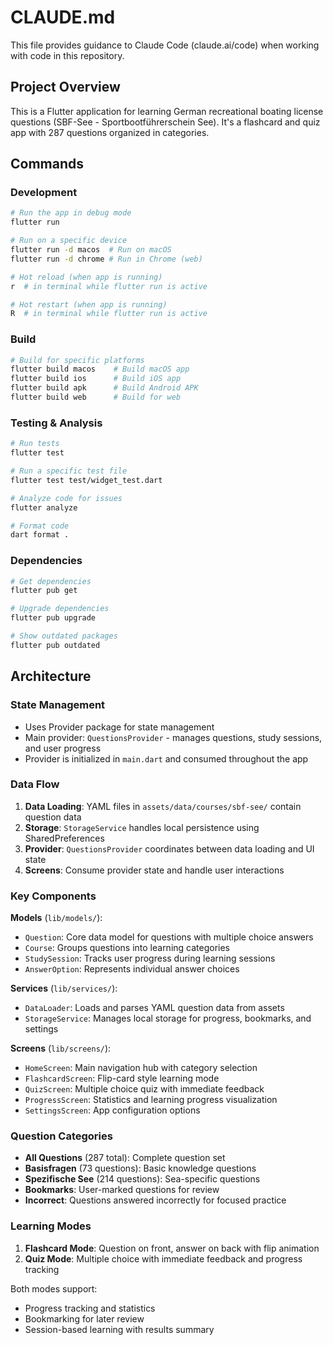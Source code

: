 # CLAUDE.md

This file provides guidance to Claude Code (claude.ai/code) when working with code in this repository.

## Project Overview

This is a Flutter application for learning German recreational boating license questions (SBF-See - Sportbootführerschein See). It's a flashcard and quiz app with 287 questions organized in categories.

## Commands

### Development
```bash
# Run the app in debug mode
flutter run

# Run on a specific device
flutter run -d macos  # Run on macOS
flutter run -d chrome # Run in Chrome (web)

# Hot reload (when app is running)
r  # in terminal while flutter run is active

# Hot restart (when app is running)
R  # in terminal while flutter run is active
```

### Build
```bash
# Build for specific platforms
flutter build macos    # Build macOS app
flutter build ios      # Build iOS app  
flutter build apk      # Build Android APK
flutter build web      # Build for web
```

### Testing & Analysis
```bash
# Run tests
flutter test

# Run a specific test file
flutter test test/widget_test.dart

# Analyze code for issues
flutter analyze

# Format code
dart format .
```

### Dependencies
```bash
# Get dependencies
flutter pub get

# Upgrade dependencies
flutter pub upgrade

# Show outdated packages
flutter pub outdated
```

## Architecture

### State Management
- Uses Provider package for state management
- Main provider: `QuestionsProvider` - manages questions, study sessions, and user progress
- Provider is initialized in `main.dart` and consumed throughout the app

### Data Flow
1. **Data Loading**: YAML files in `assets/data/courses/sbf-see/` contain question data
2. **Storage**: `StorageService` handles local persistence using SharedPreferences
3. **Provider**: `QuestionsProvider` coordinates between data loading and UI state
4. **Screens**: Consume provider state and handle user interactions

### Key Components

**Models** (`lib/models/`):
- `Question`: Core data model for questions with multiple choice answers
- `Course`: Groups questions into learning categories
- `StudySession`: Tracks user progress during learning sessions
- `AnswerOption`: Represents individual answer choices

**Services** (`lib/services/`):
- `DataLoader`: Loads and parses YAML question data from assets
- `StorageService`: Manages local storage for progress, bookmarks, and settings

**Screens** (`lib/screens/`):
- `HomeScreen`: Main navigation hub with category selection
- `FlashcardScreen`: Flip-card style learning mode
- `QuizScreen`: Multiple choice quiz with immediate feedback
- `ProgressScreen`: Statistics and learning progress visualization
- `SettingsScreen`: App configuration options

### Question Categories
- **All Questions** (287 total): Complete question set
- **Basisfragen** (73 questions): Basic knowledge questions
- **Spezifische See** (214 questions): Sea-specific questions
- **Bookmarks**: User-marked questions for review
- **Incorrect**: Questions answered incorrectly for focused practice

### Learning Modes
1. **Flashcard Mode**: Question on front, answer on back with flip animation
2. **Quiz Mode**: Multiple choice with immediate feedback and progress tracking

Both modes support:
- Progress tracking and statistics
- Bookmarking for later review
- Session-based learning with results summary